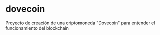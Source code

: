 # dovecoin
Proyecto de creación de una criptomoneda "Dovecoin" para entender el funcionamiento del blockchain
